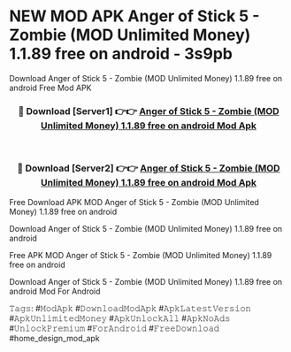 # NEW MOD APK Anger of Stick 5 - Zombie (MOD Unlimited Money) 1.1.89 free on android - 3s9pb
Download Anger of Stick 5 - Zombie (MOD Unlimited Money) 1.1.89 free on android Free Mod APK

<div align="center">
<h3>🔴 Download [Server1] 👉👉 <a href="https://apk-comot.site?title=Anger_of_Stick_5_-_Zombie_(MOD_Unlimited_Money)_1.1.89_free_on_android">Anger of Stick 5 - Zombie (MOD Unlimited Money) 1.1.89 free on android Mod Apk</a></h3><br>

<h3>🔴 Download [Server2] 👉👉 <a href="https://apk-comot.site?title=Anger_of_Stick_5_-_Zombie_(MOD_Unlimited_Money)_1.1.89_free_on_android">Anger of Stick 5 - Zombie (MOD Unlimited Money) 1.1.89 free on android Mod Apk</a></h3>
</div>


Free Download APK MOD Anger of Stick 5 - Zombie (MOD Unlimited Money) 1.1.89 free on android

Download Anger of Stick 5 - Zombie (MOD Unlimited Money) 1.1.89 free on android 

Free APK MOD Anger of Stick 5 - Zombie (MOD Unlimited Money) 1.1.89 free on android 

Download Anger of Stick 5 - Zombie (MOD Unlimited Money) 1.1.89 free on android Mod For Android

𝚃𝚊𝚐𝚜: #𝙼𝚘𝚍𝙰𝚙𝚔 #𝙳𝚘𝚠𝚗𝚕𝚘𝚊𝚍𝙼𝚘𝚍𝙰𝚙𝚔 #𝙰𝚙𝚔𝙻𝚊𝚝𝚎𝚜𝚝𝚅𝚎𝚛𝚜𝚒𝚘𝚗 #𝙰𝚙𝚔𝚄𝚗𝚕𝚒𝚖𝚒𝚝𝚎𝚍𝙼𝚘𝚗𝚎𝚢 #𝙰𝚙𝚔𝚄𝚗𝚕𝚘𝚌𝚔𝙰𝚕𝚕 #𝙰𝚙𝚔𝙽𝚘𝙰𝚍𝚜 #𝚄𝚗𝚕𝚘𝚌𝚔𝙿𝚛𝚎𝚖𝚒𝚞𝚖 #𝙵𝚘𝚛𝙰𝚗𝚍𝚛𝚘𝚒𝚍 #𝙵𝚛𝚎𝚎𝙳𝚘𝚠𝚗𝚕𝚘𝚊𝚍 #home_design_mod_apk